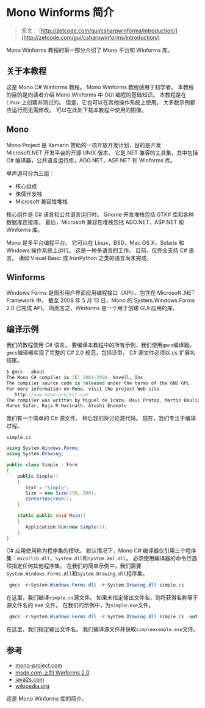 # Mono Winforms 简介

> 原文： [http://zetcode.com/gui/csharpwinforms/introduction/](http://zetcode.com/gui/csharpwinforms/introduction/)

Mono Winforms 教程的第一部分介绍了 Mono 平台和 Winforms 库。

## 关于本教程

这是 Mono C# Winforms 教程。 Mono Winforms 教程适用于初学者。 本教程的目的是向读者介绍 Mono Winforms 中 GUI 编程的基础知识。 本教程是在 Linux 上创建并测试的。 但是，它也可以在其他操作系统上使用。 大多数示例都应运行而无需修改。 可以在此处下载本教程中使用的图像。

## Mono

Mono Project 是 Xamarin 赞助的一项开放开发计划，目的是开发 Microsoft.NET 开发平台的开源 UNIX 版本。 它是.NET 兼容的工具集，其中包括 C# 编译器，公共语言运行库，ADO.NET，ASP.NET 和 Winforms 库。

单声道可分为三组：

*   核心组成
*   侏儒开发栈
*   Microsoft 兼容性堆栈

核心组件是 C# 语言和公共语言运行时。 Gnome 开发堆栈包括 GTK# 库和各种数据库连接库。 最后，Microsoft 兼容性堆栈包括 ADO.NET，ASP.NET 和 Winforms 库。

Mono 是多平台编程平台。 它可以在 Linux，BSD，Mac OS X，Solaris 和 Windows 操作系统上运行。 这是一种多语言的工作。 目前，仅完全支持 C# 语言。 诸如 Visual Basic 或 IronPython 之类的语言尚未完成。

## Winforms

Windows Forms 是图形用户界面应用编程接口（API），包含在 Microsoft .NET Framework 中。 截至 2008 年 5 月 13 日，Mono 的 System.Windows.Forms 2.0 已完成 API。 简而言之，Winforms 是一个用于创建 GUI 应用的库。

## 编译示例

我们的教程使用 C# 语言。 要编译本教程中的所有示例，我们使用`gmcs`编译器。 `gmcs`编译器实现了完整的 C# 2.0 规范，包括泛型。 C# 源文件必须以.cs 扩展名结尾。

```cs
$ gmcs --about
The Mono C# compiler is (C) 2001-2008, Novell, Inc.
The compiler source code is released under the terms of the GNU GPL
For more information on Mono, visit the project Web site
   http://www.mono-project.com
The compiler was written by Miguel de Icaza, Ravi Pratap, Martin Baulig, 
Marek Safar, Raja R Harinath, Atushi Enomoto

```

我们有一个简单的 C# 源文件。 稍后我们将讨论源代码。 现在，我们专注于编译过程。

`simple.cs`

```cs
using System.Windows.Forms;
using System.Drawing;

public class Simple : Form
{
    public Simple()
    {
       Text = "Simple";
       Size = new Size(250, 200);
       CenterToScreen();
    }

    static public void Main()
    {
       Application.Run(new Simple());
    }
}

```

C# 应用使用称为程序集的模块。 默认情况下，Mono C# 编译器仅引用三个程序集：`mscorlib.dll`，`System.dll`和`System.Xml.dll`。 必须使用编译器的命令行选项指定任何其他程序集。 在我们的简单示例中，我们需要`System.Windows.Forms.dll`和`System.Drawing.dll`程序集。

```cs
 gmcs -r:System.Windows.Forms.dll -r:System.Drawing.dll simple.cs

```

在这里，我们编译`simple.cs`源文件。 如果未指定输出文件名，则将获得名称等于源文件名的 exe 文件。 在我们的示例中，为`simple.exe`文件。

```cs
 gmcs -r:System.Windows.Forms.dll -r:System.Drawing.dll simple.cs -out:simpleexample.exe

```

在这里，我们指定输出文件名。 我们编译源文件并获取`simpleexample.exe`文件。

## 参考



*   [mono-project.com](http://www.mono-project.com)
*   [msdn.com 上的 Winforms 2.0](http://msdn.microsoft.com/en-us/library/bb966997.aspx)
*   [java2s.com](http://java2s.com)
*   [wikipedia.org](http://wikipedia.org)



这是 Mono Winforms 库的简介。